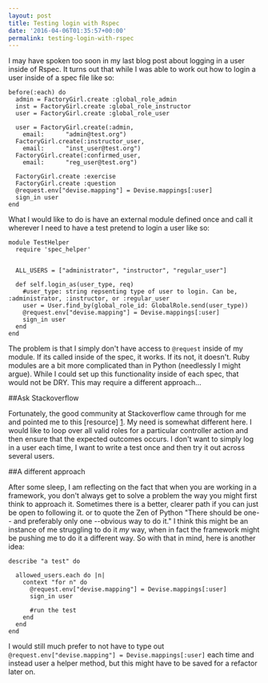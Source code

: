```yaml
---
layout: post
title: Testing login with Rspec
date: '2016-04-06T01:35:57+00:00'
permalink: testing-login-with-rspec
---
```

I may have spoken too soon in my last blog post about logging in a user inside of Rspec. It turns out that while I was able to work out how to login a user inside of a spec file like so:

    before(:each) do
      admin = FactoryGirl.create :global_role_admin
      inst = FactoryGirl.create :global_role_instructor
      user = FactoryGirl.create :global_role_user

      user = FactoryGirl.create(:admin,
        email:      "admin@test.org")
      FactoryGirl.create(:instructor_user,
        email:      "inst_user@test.org")
      FactoryGirl.create(:confirmed_user,
        email:      "reg_user@test.org")

      FactoryGirl.create :exercise
      FactoryGirl.create :question
      @request.env["devise.mapping"] = Devise.mappings[:user]
      sign_in user
    end


What I would like to do is have an external module defined once and call it wherever I need to have a test pretend to login a user like so:

    module TestHelper
      require 'spec_helper'


      ALL_USERS = ["administrator", "instructor", "regular_user"]

      def self.login_as(user_type, req)
        #user_type: string repsenting type of user to login. Can be, :administrator, :instructor, or :regular_user
        user = User.find_by(global_role_id: GlobalRole.send(user_type))
        @request.env["devise.mapping"] = Devise.mappings[:user]
        sign_in user
      end
    end

The problem is that I simply don't have access to `@request` inside of my module.  If its called inside of the spec, it works. If its not, it doesn't.  Ruby modules are a bit more complicated than in Python (needlessly I might argue). While I could set up this functionality inside of each spec, that would not be DRY. This may require a different approach...

##Ask Stackoverflow

Fortunately, the good community at Stackoverflow came through for me and pointed me to this [resource] [1]. My need is somewhat different here. I would like to loop over all valid roles for a particular controller action and then ensure that the expected outcomes occurs. I don't want to simply log in a user each time, I want to write a test once and then try it out across several users.

##A different approach

After some sleep, I am reflecting on the fact that when you are working in a framework, you don't always get to solve a problem the way you might first think to approach it. Sometimes there is a better, clearer path if you can just be open to following it. or to quote the Zen of Python "There should be one-- and preferably only one --obvious way to do it." I think this might be an instance of me struggling to do it _my_ way, when in fact the framework might be pushing me to do it a different way. So with that in mind, here is another idea:

    describe "a test" do

      allowed_users.each do |n|
        context "for n" do
          @request.env["devise.mapping"] = Devise.mappings[:user]
          sign_in user

          #run the test
        end
      end
    end

I would still much prefer to not have to type out `@request.env["devise.mapping"] = Devise.mappings[:user]` each time and instead user a helper method, but this might have to be saved for a refactor later on.

 
  [1]: https://github.com/plataformatec/devise/wiki/How-To:-Test-controllers-with-Rails-3-and-4-(and-RSpec)
